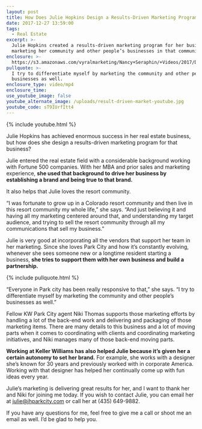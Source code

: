 ```yaml
---
layout: post
title: How Does Julie Hopkins Design a Results-Driven Marketing Program?
date: 2017-12-27 13:59:00
tags:
  - Real Estate
excerpt: >-
  Julie Hopkins created a results-driven marketing program for her business by
  marketing her community and other people’s businesses in that community.
enclosure: >-
  https://s3.amazonaws.com/vyralmarketing/Nancy+Seraphin/+Videos/2017/December/Park+City+Real+Estate+Careers-+How+Does+Julie+Hopkins+Design+a+Results-Driven+Marketing+Program%253F.mp4
pullquote: >-
  I try to differentiate myself by marketing the community and other people’s
  businesses as well.
enclosure_type: video/mp4
enclosure_time:
use_youtube_image: false
youtube_alternate_image: /uploads/result-driven-market-youtube.jpg
youtube_code: sT9IUrfItt4
---
```



{% include youtube.html %}

Julie Hopkins has achieved enormous success in her real estate business, but how does she design a results-driven marketing program for that business?

Julie entered the real estate field with a considerable background working with Fortune 500 companies. With her MBA and prior sales and marketing experience, **she used that background to drive her business by establishing a brand and being true to that brand.**

It also helps that Julie loves the resort community.

“I was fortunate to grow up in a Colorado resort community and then live in this resort community my whole life,” she says. “And just believing it and having all my marketing centered around that, and understanding my target audience, and trying to sell the resort community through all my communications that sell my business.”

Julie is very good at incorporating all the vendors that support her team in her marketing. Since she loves Park City and how it’s constantly evolving, whenever she sees someone new or a longtime resident starting a business, **she tries to support them with her own business and build a partnership.**

{% include pullquote.html %}

“Everyone in Park city has been really responsive to that,” she says. “I try to differentiate myself by marketing the community and other people’s businesses as well.”

Fellow KW Park City agent Niki Thomas supports those marketing efforts by handling a lot of the back-end work and delivering and packaging of those marketing items. There are many details to this business and a lot of moving parts when it comes to coordinating with clients and coordinating marketing initiatives, and Niki manages many of those back-end moving parts.

**Working at Keller Williams has also helped Julie because it’s given her a certain autonomy to set her brand.** For example, she works with a designer she’s known for 30 years and previously worked with in corporate America. Working with that designer has helped her continually come up with fun ideas every year.

Julie’s marketing is delivering great results for her, and I want to thank her and Niki for joining me today. If you wish to contact Julie, you can email her at [julie@jhparkcity.com](javascript:void(location.href='mailto:'+String.fromCharCode(106,117,108,105,101,64,106,104,112,97,114,107,99,105,116,121,46,99,111,109))) or call her at (435) 649-9882.

If you have any questions for me, feel free to give me a call or shoot me an email as well. I’d be glad to help you.